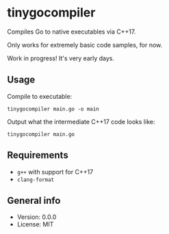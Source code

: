 # tinygocompiler

Compiles Go to native executables via C++17.

Only works for extremely basic code samples, for now.

Work in progress! It's very early days.

## Usage

Compile to executable:

    tinygocompiler main.go -o main

Output what the intermediate C++17 code looks like:

    tinygocompiler main.go

## Requirements

* `g++` with support for C++17
* `clang-format`

## General info

* Version: 0.0.0
* License: MIT

